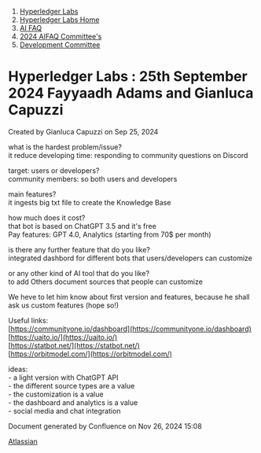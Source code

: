 1. [Hyperledger Labs](index.html)
2. [Hyperledger Labs Home](Hyperledger-Labs-Home_20283400.html)
3. [AI FAQ](AI-FAQ_20290949.html)
4. [2024 AIFAQ Committee's](2024-AIFAQ-Committee%27s_20291026.html)
5. [Development Committee](Development-Committee_20291249.html)

# Hyperledger Labs : 25th September 2024 Fayyaadh Adams and Gianluca Capuzzi

Created by Gianluca Capuzzi on Sep 25, 2024

what is the hardest problem/issue?  
it reduce developing time: responding to community questions on Discord

target: users or developers?  
community members: so both users and developers

main features?  
it ingests big txt file to create the Knowledge Base

how much does it cost?  
that bot is based on ChatGPT 3.5 and it's free  
Pay features: GPT 4.0, Analytics (starting from 70$ per month)

is there any further feature that do you like?  
integrated dashbord for different bots that users/developers can customize

or any other kind of AI tool that do you like?  
to add Others document sources that people can customize

We heve to let him know about first version and features, because he shall ask us custom features (hope so!)

Useful links:  
[https://communityone.io/dashboard](https://communityone.io/dashboard)  
[https://uaito.io/](https://uaito.io/)  
[https://statbot.net/](https://statbot.net/)  
[https://orbitmodel.com/](https://orbitmodel.com/)

ideas:  
\- a light version with ChatGPT API  
\- the different source types are a value  
\- the customization is a value  
\- the dashboard and analytics is a value  
\- social media and chat integration

Document generated by Confluence on Nov 26, 2024 15:08

[Atlassian](http://www.atlassian.com/)
